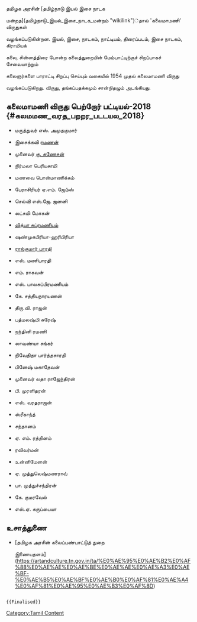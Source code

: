 தமிழக அரசின் [தமிழ்நாடு இயல் இசை நாடக
மன்றத](தமிழ்நாடு_இயல்_இசை_நாடக_மன்றம் "wikilink")்தால் 'கலைமாமணி' விருதுகள்
வழங்கப்படுகின்றன. இயல், இசை, நாடகம், நாட்டியம், திரைப்படம், இசை நாடகம், கிராமியக்
கலை, சின்னத்திரை போன்ற கலைத்துறையின் மேம்பாட்டிற்குச் சிறப்பாகச் சேவையாற்றும்
கலைஞர்களை பாராட்டி சிறப்பு செய்யும் வகையில் 1954 முதல் கலைமாமணி விருது
வழங்கப்படுகிறது. விருது, தங்கப்பதக்கமும் சான்றிதழும் அடங்கியது.

## கலைமாமணி விருது பெற்றோர் பட்டியல்-2018 {#கலமமண_வரத_பறறர_படடயல_2018}

-   மருத்துவர் எஸ். அமுதகுமார்
-   இசைக்கவி [ரமணன்](ரமணன் "wikilink")
-   முனைவர் [கு. கணேசன்](கு._கணேசன் "wikilink")
-   நிர்மலா பெரியசாமி
-   மணவை பொன்மாணிக்கம்
-   பேராசிரியர் ஏ.எம். ஜேம்ஸ்
-   செல்வி எஸ்.ஜே. ஜனனி
-   லட்சுமி மோகன்
-   [வித்யா சுப்ரமணியம்](வித்யா_சுப்ரமணியம் "wikilink")
-   ஷண்முகபிரியா-ஹரிபிரியா
-   [ராஜ்குமார் பாரதி](ராஜ்குமார்_பாரதி "wikilink")
-   எஸ். மணிபாரதி
-   எம். ராகவன்
-   எஸ். பாலசுப்பிரமணியம்
-   கே. சத்தியநாரயணன்
-   திரு.வி. ராஜன்
-   பத்மலஷ்மி சுரேஷ்
-   நந்தினி ரமணி
-   லாவண்யா சங்கர்
-   நிவேதிதா பார்த்தசாரதி
-   பினேஷ் மகாதேவன்
-   முனைவர் லதா ராஜேந்திரன்
-   பி. முரளிதரன்
-   எஸ். வரதராஜன்
-   ஸ்ரீகாந்த்
-   சந்தானம்
-   ஏ. எம். ரத்தினம்
-   ரவிவர்மன்
-   உன்னிமேனன்
-   ஏ. முத்துலெஷ்மணராவ்
-   பா. முத்துச்சந்திரன்
-   கே. குமரவேல்
-   எஸ்.ஏ. கருப்பையா

## உசாத்துணை

-   [தமிழக அரசின் கலைப்பண்பாட்டுத் துறை
    இணையதளம்](https://artandculture.tn.gov.in/ta/%E0%AE%95%E0%AE%B2%E0%AF%88%E0%AE%AE%E0%AE%BE%E0%AE%AE%E0%AE%A3%E0%AE%BF-%E0%AE%B5%E0%AE%BF%E0%AE%B0%E0%AF%81%E0%AE%A4%E0%AF%81%E0%AE%95%E0%AE%B3%E0%AF%8D)

```{=mediawiki}
{{Finalised}}
```
[Category:Tamil Content](Category:Tamil_Content "wikilink")
